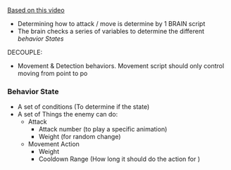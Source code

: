 [Based on this video](https://youtu.be/-Ts9xF9Owe0?si=4c4MbWk_C0yvd2iy&t=492)

- Determining how to attack / move is determine by 1 BRAIN script
- The brain checks a series of variables to determine the different *behavior States*

DECOUPLE:
- Movement & Detection behaviors. Movement script should only control moving from point to po

### Behavior State
- A set of conditions (To determine if the state)
- A set of Things the enemy can do:
	- Attack
		- Attack number (to play a specific animation)
		- Weight (for random change)
	- Movement Action
		- Weight
		- Cooldown Range (How long it should do the action for )

